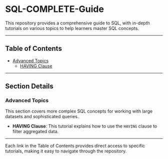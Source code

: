 # SQL-COMPLETE-Guide

This repository provides a comprehensive guide to SQL, with in-depth tutorials on various topics to help learners master SQL concepts.

---

## Table of Contents

- [Advanced Topics](#advanced-topics)
  - [HAVING Clause](./HAVING.md)

---

## Section Details

### Advanced Topics
This section covers more complex SQL concepts for working with large datasets and sophisticated queries.

- **HAVING Clause**: This tutorial explains how to use the `HAVING` clause to filter aggregated data.

---

Each link in the Table of Contents provides direct access to specific tutorials, making it easy to navigate through the repository.
